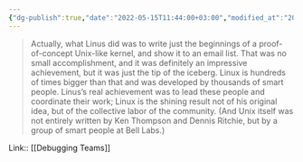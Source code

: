 ```yaml
---
{"dg-publish":true,"date":"2022-05-15T11:44:00+03:00","modified_at":"2022-05-29T14:14:17+03:00","title":"Linux is the shining result not of his original idea, but of the collective labor of the community","permalink":"/quotes/202205151144/","dgHomeLink":false,"dgPassFrontmatter":true}
---
```



> Actually, what Linus did was to write just the beginnings of a proof-of-concept Unix-like kernel, and show it to an email list. That was no small accomplishment, and it was definitely an impressive achievement, but it was just the tip of the iceberg. Linux is hundreds of times bigger than that and was developed by thousands of smart people. Linus’s real achievement was to lead these people and coordinate their work; Linux is the shining result not of his original idea, but of the collective labor of the community. (And Unix itself was not entirely written by Ken Thompson and Dennis Ritchie, but by a group of smart people at Bell Labs.)

Link:: [[Debugging Teams]]

